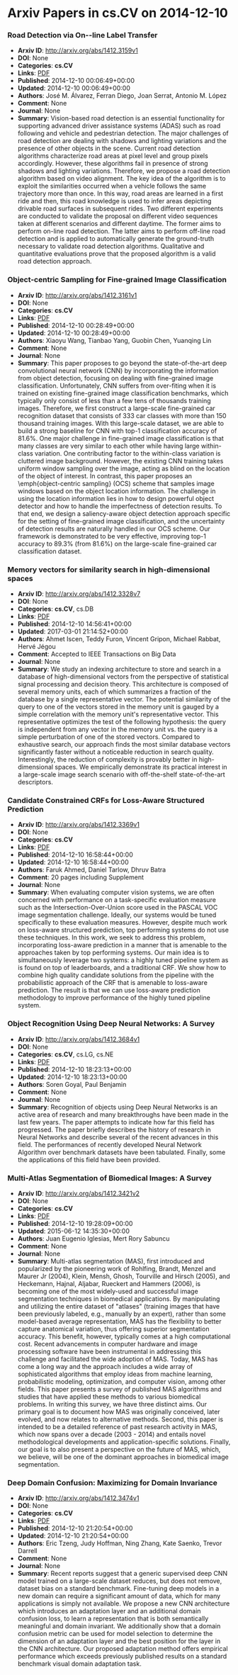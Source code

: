 # Arxiv Papers in cs.CV on 2014-12-10
### Road Detection via On--line Label Transfer
- **Arxiv ID**: http://arxiv.org/abs/1412.3159v1
- **DOI**: None
- **Categories**: **cs.CV**
- **Links**: [PDF](http://arxiv.org/pdf/1412.3159v1)
- **Published**: 2014-12-10 00:06:49+00:00
- **Updated**: 2014-12-10 00:06:49+00:00
- **Authors**: José M. Álvarez, Ferran Diego, Joan Serrat, Antonio M. López
- **Comment**: None
- **Journal**: None
- **Summary**: Vision-based road detection is an essential functionality for supporting advanced driver assistance systems (ADAS) such as road following and vehicle and pedestrian detection. The major challenges of road detection are dealing with shadows and lighting variations and the presence of other objects in the scene. Current road detection algorithms characterize road areas at pixel level and group pixels accordingly. However, these algorithms fail in presence of strong shadows and lighting variations. Therefore, we propose a road detection algorithm based on video alignment. The key idea of the algorithm is to exploit the similarities occurred when a vehicle follows the same trajectory more than once. In this way, road areas are learned in a first ride and then, this road knowledge is used to infer areas depicting drivable road surfaces in subsequent rides. Two different experiments are conducted to validate the proposal on different video sequences taken at different scenarios and different daytime. The former aims to perform on-line road detection. The latter aims to perform off-line road detection and is applied to automatically generate the ground-truth necessary to validate road detection algorithms. Qualitative and quantitative evaluations prove that the proposed algorithm is a valid road detection approach.



### Object-centric Sampling for Fine-grained Image Classification
- **Arxiv ID**: http://arxiv.org/abs/1412.3161v1
- **DOI**: None
- **Categories**: **cs.CV**
- **Links**: [PDF](http://arxiv.org/pdf/1412.3161v1)
- **Published**: 2014-12-10 00:28:49+00:00
- **Updated**: 2014-12-10 00:28:49+00:00
- **Authors**: Xiaoyu Wang, Tianbao Yang, Guobin Chen, Yuanqing Lin
- **Comment**: None
- **Journal**: None
- **Summary**: This paper proposes to go beyond the state-of-the-art deep convolutional neural network (CNN) by incorporating the information from object detection, focusing on dealing with fine-grained image classification. Unfortunately, CNN suffers from over-fiting when it is trained on existing fine-grained image classification benchmarks, which typically only consist of less than a few tens of thousands training images. Therefore, we first construct a large-scale fine-grained car recognition dataset that consists of 333 car classes with more than 150 thousand training images. With this large-scale dataset, we are able to build a strong baseline for CNN with top-1 classification accuracy of 81.6%. One major challenge in fine-grained image classification is that many classes are very similar to each other while having large within-class variation. One contributing factor to the within-class variation is cluttered image background. However, the existing CNN training takes uniform window sampling over the image, acting as blind on the location of the object of interest. In contrast, this paper proposes an \emph{object-centric sampling} (OCS) scheme that samples image windows based on the object location information. The challenge in using the location information lies in how to design powerful object detector and how to handle the imperfectness of detection results. To that end, we design a saliency-aware object detection approach specific for the setting of fine-grained image classification, and the uncertainty of detection results are naturally handled in our OCS scheme. Our framework is demonstrated to be very effective, improving top-1 accuracy to 89.3% (from 81.6%) on the large-scale fine-grained car classification dataset.



### Memory vectors for similarity search in high-dimensional spaces
- **Arxiv ID**: http://arxiv.org/abs/1412.3328v7
- **DOI**: None
- **Categories**: **cs.CV**, cs.DB
- **Links**: [PDF](http://arxiv.org/pdf/1412.3328v7)
- **Published**: 2014-12-10 14:56:41+00:00
- **Updated**: 2017-03-01 21:14:52+00:00
- **Authors**: Ahmet Iscen, Teddy Furon, Vincent Gripon, Michael Rabbat, Hervé Jégou
- **Comment**: Accepted to IEEE Transactions on Big Data
- **Journal**: None
- **Summary**: We study an indexing architecture to store and search in a database of high-dimensional vectors from the perspective of statistical signal processing and decision theory. This architecture is composed of several memory units, each of which summarizes a fraction of the database by a single representative vector. The potential similarity of the query to one of the vectors stored in the memory unit is gauged by a simple correlation with the memory unit's representative vector. This representative optimizes the test of the following hypothesis: the query is independent from any vector in the memory unit vs. the query is a simple perturbation of one of the stored vectors.   Compared to exhaustive search, our approach finds the most similar database vectors significantly faster without a noticeable reduction in search quality. Interestingly, the reduction of complexity is provably better in high-dimensional spaces. We empirically demonstrate its practical interest in a large-scale image search scenario with off-the-shelf state-of-the-art descriptors.



### Candidate Constrained CRFs for Loss-Aware Structured Prediction
- **Arxiv ID**: http://arxiv.org/abs/1412.3369v1
- **DOI**: None
- **Categories**: **cs.CV**
- **Links**: [PDF](http://arxiv.org/pdf/1412.3369v1)
- **Published**: 2014-12-10 16:58:44+00:00
- **Updated**: 2014-12-10 16:58:44+00:00
- **Authors**: Faruk Ahmed, Daniel Tarlow, Dhruv Batra
- **Comment**: 20 pages including Supplement
- **Journal**: None
- **Summary**: When evaluating computer vision systems, we are often concerned with performance on a task-specific evaluation measure such as the Intersection-Over-Union score used in the PASCAL VOC image segmentation challenge. Ideally, our systems would be tuned specifically to these evaluation measures. However, despite much work on loss-aware structured prediction, top performing systems do not use these techniques. In this work, we seek to address this problem, incorporating loss-aware prediction in a manner that is amenable to the approaches taken by top performing systems. Our main idea is to simultaneously leverage two systems: a highly tuned pipeline system as is found on top of leaderboards, and a traditional CRF. We show how to combine high quality candidate solutions from the pipeline with the probabilistic approach of the CRF that is amenable to loss-aware prediction. The result is that we can use loss-aware prediction methodology to improve performance of the highly tuned pipeline system.



### Object Recognition Using Deep Neural Networks: A Survey
- **Arxiv ID**: http://arxiv.org/abs/1412.3684v1
- **DOI**: None
- **Categories**: **cs.CV**, cs.LG, cs.NE
- **Links**: [PDF](http://arxiv.org/pdf/1412.3684v1)
- **Published**: 2014-12-10 18:23:13+00:00
- **Updated**: 2014-12-10 18:23:13+00:00
- **Authors**: Soren Goyal, Paul Benjamin
- **Comment**: None
- **Journal**: None
- **Summary**: Recognition of objects using Deep Neural Networks is an active area of research and many breakthroughs have been made in the last few years. The paper attempts to indicate how far this field has progressed. The paper briefly describes the history of research in Neural Networks and describe several of the recent advances in this field. The performances of recently developed Neural Network Algorithm over benchmark datasets have been tabulated. Finally, some the applications of this field have been provided.



### Multi-Atlas Segmentation of Biomedical Images: A Survey
- **Arxiv ID**: http://arxiv.org/abs/1412.3421v2
- **DOI**: None
- **Categories**: **cs.CV**
- **Links**: [PDF](http://arxiv.org/pdf/1412.3421v2)
- **Published**: 2014-12-10 19:28:09+00:00
- **Updated**: 2015-06-12 14:35:30+00:00
- **Authors**: Juan Eugenio Iglesias, Mert Rory Sabuncu
- **Comment**: None
- **Journal**: None
- **Summary**: Multi-atlas segmentation (MAS), first introduced and popularized by the pioneering work of Rohlfing, Brandt, Menzel and Maurer Jr (2004), Klein, Mensh, Ghosh, Tourville and Hirsch (2005), and Heckemann, Hajnal, Aljabar, Rueckert and Hammers (2006), is becoming one of the most widely-used and successful image segmentation techniques in biomedical applications. By manipulating and utilizing the entire dataset of "atlases" (training images that have been previously labeled, e.g., manually by an expert), rather than some model-based average representation, MAS has the flexibility to better capture anatomical variation, thus offering superior segmentation accuracy. This benefit, however, typically comes at a high computational cost. Recent advancements in computer hardware and image processing software have been instrumental in addressing this challenge and facilitated the wide adoption of MAS. Today, MAS has come a long way and the approach includes a wide array of sophisticated algorithms that employ ideas from machine learning, probabilistic modeling, optimization, and computer vision, among other fields. This paper presents a survey of published MAS algorithms and studies that have applied these methods to various biomedical problems. In writing this survey, we have three distinct aims. Our primary goal is to document how MAS was originally conceived, later evolved, and now relates to alternative methods. Second, this paper is intended to be a detailed reference of past research activity in MAS, which now spans over a decade (2003 - 2014) and entails novel methodological developments and application-specific solutions. Finally, our goal is to also present a perspective on the future of MAS, which, we believe, will be one of the dominant approaches in biomedical image segmentation.



### Deep Domain Confusion: Maximizing for Domain Invariance
- **Arxiv ID**: http://arxiv.org/abs/1412.3474v1
- **DOI**: None
- **Categories**: **cs.CV**
- **Links**: [PDF](http://arxiv.org/pdf/1412.3474v1)
- **Published**: 2014-12-10 21:20:54+00:00
- **Updated**: 2014-12-10 21:20:54+00:00
- **Authors**: Eric Tzeng, Judy Hoffman, Ning Zhang, Kate Saenko, Trevor Darrell
- **Comment**: None
- **Journal**: None
- **Summary**: Recent reports suggest that a generic supervised deep CNN model trained on a large-scale dataset reduces, but does not remove, dataset bias on a standard benchmark. Fine-tuning deep models in a new domain can require a significant amount of data, which for many applications is simply not available. We propose a new CNN architecture which introduces an adaptation layer and an additional domain confusion loss, to learn a representation that is both semantically meaningful and domain invariant. We additionally show that a domain confusion metric can be used for model selection to determine the dimension of an adaptation layer and the best position for the layer in the CNN architecture. Our proposed adaptation method offers empirical performance which exceeds previously published results on a standard benchmark visual domain adaptation task.



